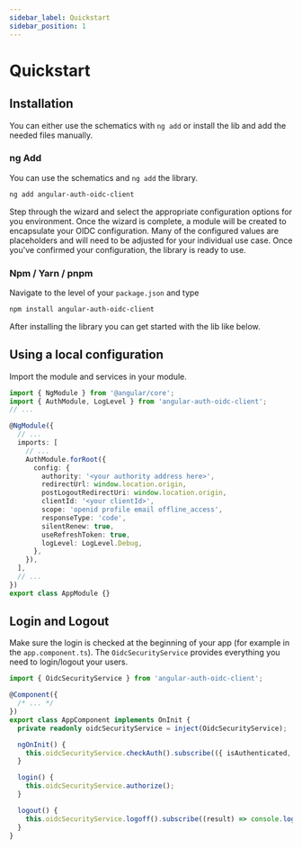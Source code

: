 ```yaml
---
sidebar_label: Quickstart
sidebar_position: 1
---
```


# Quickstart

## Installation

You can either use the schematics with `ng add` or install the lib and add the needed files manually.

### ng Add

You can use the schematics and `ng add` the library.

```bash
ng add angular-auth-oidc-client
```

Step through the wizard and select the appropriate configuration options for you environment. Once the wizard is complete, a module will be created to encapsulate your OIDC configuration. Many of the configured values are placeholders and will need to be adjusted for your individual use case. Once you've confirmed your configuration, the library is ready to use.

### Npm / Yarn / pnpm

Navigate to the level of your `package.json` and type

```bash npm2yarn
npm install angular-auth-oidc-client
```

After installing the library you can get started with the lib like below.

## Using a local configuration

Import the module and services in your module.

```ts
import { NgModule } from '@angular/core';
import { AuthModule, LogLevel } from 'angular-auth-oidc-client';
// ...

@NgModule({
  // ...
  imports: [
    // ...
    AuthModule.forRoot({
      config: {
        authority: '<your authority address here>',
        redirectUrl: window.location.origin,
        postLogoutRedirectUri: window.location.origin,
        clientId: '<your clientId>',
        scope: 'openid profile email offline_access',
        responseType: 'code',
        silentRenew: true,
        useRefreshToken: true,
        logLevel: LogLevel.Debug,
      },
    }),
  ],
  // ...
})
export class AppModule {}
```

## Login and Logout

Make sure the login is checked at the beginning of your app (for example in the `app.component.ts`). The `OidcSecurityService` provides everything you need to login/logout your users.

```ts
import { OidcSecurityService } from 'angular-auth-oidc-client';

@Component({
  /* ... */
})
export class AppComponent implements OnInit {
  private readonly oidcSecurityService = inject(OidcSecurityService);

  ngOnInit() {
    this.oidcSecurityService.checkAuth().subscribe(({ isAuthenticated, userData}) => /* ... */);
  }

  login() {
    this.oidcSecurityService.authorize();
  }

  logout() {
    this.oidcSecurityService.logoff().subscribe((result) => console.log(result));
  }
}
```

